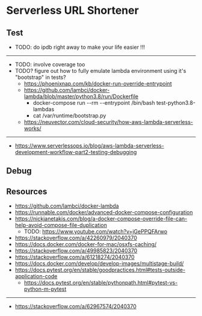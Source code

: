 
# Serverless URL Shortener

## Test

- TODO: do ipdb right away to make your life easier !!!

---

- TODO: involve coverage too
- TODO? figure out how to fully emulate lambda environment using it's "bootstrap" in tests?
  - https://phoenixnap.com/kb/docker-run-override-entrypoint
  - https://github.com/lambci/docker-lambda/blob/master/python3.8/run/Dockerfile
    - docker-compose run --rm --entrypoint /bin/bash test-python3.8-lambdas
    - cat /var/runtime/bootstrap.py
  - https://neuvector.com/cloud-security/how-aws-lambda-serverless-works/

---

- https://www.serverlessops.io/blog/aws-lambda-serverless-development-workflow-part2-testing-debugging

## Debug

## Resources

- https://github.com/lambci/docker-lambda
- https://runnable.com/docker/advanced-docker-compose-configuration
- https://nickjanetakis.com/blog/a-docker-compose-override-file-can-help-avoid-compose-file-duplication
  - TODO: https://www.youtube.com/watch?v=jGePPQFArwo
- https://stackoverflow.com/a/42260979/2040370
- https://docs.docker.com/docker-for-mac/osxfs-caching/
- https://stackoverflow.com/a/49985823/2040370
- https://stackoverflow.com/a/61218274/2040370
- https://docs.docker.com/develop/develop-images/multistage-build/
- https://docs.pytest.org/en/stable/goodpractices.html#tests-outside-application-code
  - https://docs.pytest.org/en/stable/pythonpath.html#pytest-vs-python-m-pytest

---

- https://stackoverflow.com/a/62967574/2040370
